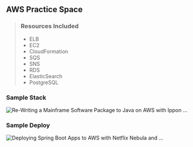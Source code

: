 ## AWS Practice Space

> ### Resources Included
>  - ELB
>  - EC2
>  - CloudFormation
>  - SQS
>  - SNS
>  - RDS
>  - ElasticSearch
>  - PostgreSQL

### Sample Stack
![Re-Writing a Mainframe Software Package to Java on AWS with Ippon ...](https://d2908q01vomqb2.cloudfront.net/77de68daecd823babbb58edb1c8e14d7106e83bb/2018/11/08/Ippon-Microservices-1.jpg)

### Sample Deploy
![Deploying Spring Boot Apps to AWS with Netflix Nebula and ...](https://programmaticponderings.files.wordpress.com/2018/05/debianpackageworkflow121.png)
